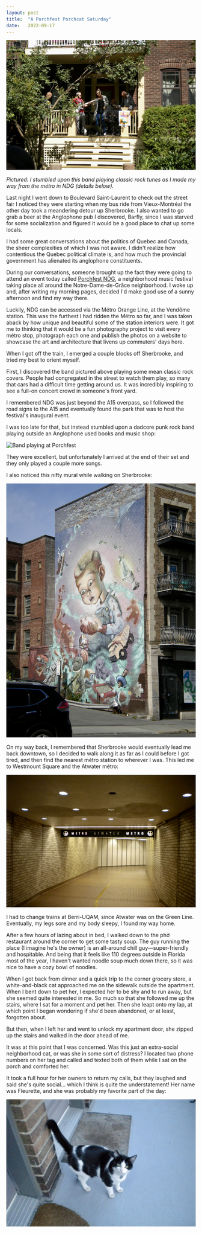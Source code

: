 ```yaml
---
layout: post
title:  "A Porchfest Porchcat Saturday"
date:   2022-09-17
--- 
```


![Band playing on porch](/images/porchfest-band-on-porch.jpg)

_Pictured: I stumbled upon this band playing classic rock tunes as I made
my way from the métro in NDG (details below)._

Last night I went down to Boulevard Saint-Laurent to check out the street
fair I noticed they were starting when my bus ride from Vieux-Montréal the
other day took a meandering detour up Sherbrooke. I also wanted to go grab
a beer at the Anglophone pub I discovered, Barfly, since I was starved for
some socialization and figured it would be a good place to chat up some
locals.

I had some great conversations about the politics of Quebec and Canada,
the sheer complexities of which I was not aware. I didn't realize how
contentious the Quebec political climate is, and how much the provincial
government has alienated its anglophone constituents. 

During our conversations, someone brought up the fact they were going to
attend an event today called [Porchfest
NDG](http://www.porchfestndg.com/), a neighborhood music festival taking
place all around the Notre-Dame-de-Grâce neighborhood. I woke up and,
after writing my morning pages, decided I'd make good use of a sunny
afternoon and find my way there.

Luckily, NDG can be accessed via the Métro Orange Line, at the Vendôme
station. This was the furthest I had ridden the Métro so far, and I was
taken aback by how unique and beautiful some of the station interiors
were. It got me to thinking that it would be a fun photography project to
visit every métro stop, photograph each one and publish the photos on
a website to showcase the art and architecture that livens up commuters'
days here.

When I got off the train, I emerged a couple blocks off Sherbrooke, and
tried my best to orient myself. 

First, I discovered the band pictured above playing some mean classic rock
covers. People had congregated in the street to watch them play, so many
that cars had a difficult time getting around us. It was incredibly
inspiring to see a full-on concert crowd in someone's front yard.

I remembered NDG was just beyond the A15 overpass, so I followed the road
signs to the A15 and eventually found the park that was to host the
festival's inaugural event. 

I was too late for that, but instead stumbled upon a dadcore punk rock
band playing outside an Anglophone used books and music shop:

![Band playing at
Porchfest](/images/porchfest-band-at-encore-montreal.jpg)

They were excellent, but unfortunately I arrived at the end of their set
and they only played a couple more songs.

I also noticed this nifty mural while walking on Sherbrooke:

![Mural on Sherbrooke](/images/mural-on-sherbrooke.jpg)

On my way back, I remembered that Sherbrooke would eventually lead me back
downtown, so I decided to walk along it as far as I could before I got
tired, and then find the nearest métro station to wherever I was. This led
me to Westmount Square and the Atwater métro:

![Atwater Métro](/images/atwater-metro.jpg)

I had to change trains at Berri-UQAM, since Atwater was on the Green Line.
Eventually, my legs sore and my body sleepy, I found my way home.

After a few hours of lazing about in bed, I walked down to the phở
restaurant around the corner to get some tasty soup. The guy running the
place (I imagine he's the owner) is an all-around chill guy—super-friendly
and hospitable. And being that it feels like 110 degrees outside in
Florida most of the year, I haven't wanted noodle soup much down there, so
it was nice to have a cozy bowl of noodles.

When I got back from dinner and a quick trip to the corner grocery store,
a white-and-black cat approached me on the sidewalk outside the apartment.
When I bent down to pet her, I expected her to be shy and to run away, but
she seemed quite interested in me. So much so that she followed me up the
stairs, where I sat for a moment and pet her. Then she leapt onto my lap,
at which point I began wondering if she'd been abandoned, or at least,
forgotten about.

But then, when I left her and went to unlock my apartment door, she zipped
up the stairs and walked in the door ahead of me.

It was at this point that I was concerned. Was this just an extra-social
neighborhood cat, or was she in some sort of distress? I located two phone
numbers on her tag and called and texted both of them while I sat on the
porch and comforted her.

It took a full hour for her owners to return my calls, but they laughed
and said she's quite social... which I think is quite the understatement!
Her name was Fleurette, and she was probably my favorite part of the day:

![Fleurette](/images/fleurette.jpg)


